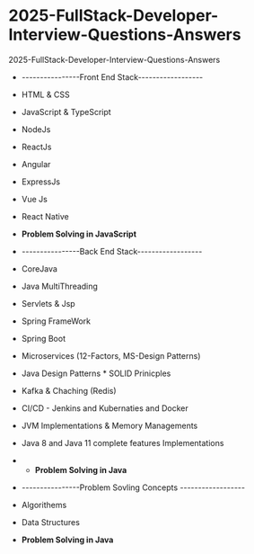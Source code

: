 # 2025-FullStack-Developer-Interview-Questions-Answers
2025-FullStack-Developer-Interview-Questions-Answers

* ----------------Front End Stack------------------
* HTML & CSS
* JavaScript & TypeScript
* NodeJs
* ReactJs
* Angular
* ExpressJs
* Vue Js
* React Native 
* **Problem Solving in JavaScript**


* ----------------Back End Stack------------------
* CoreJava
* Java MultiThreading 
* Servlets & Jsp
* Spring FrameWork
* Spring Boot
* Microservices (12-Factors, MS-Design Patterns)
* Java Design Patterns * SOLID Prinicples 
* Kafka & Chaching (Redis)
* CI/CD - Jenkins and Kubernaties and Docker 
* JVM Implementations & Memory Managements 
* Java 8 and Java 11 complete features Implementations 
* * **Problem Solving in Java**

* ----------------Problem Sovling Concepts ------------------
* Algorithems
* Data Structures 
* **Problem Solving in Java**
